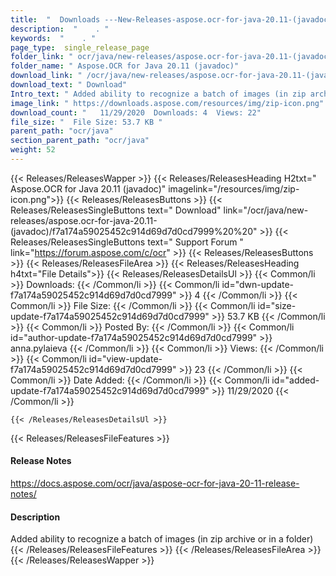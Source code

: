 ```yaml
---
title:  "  Downloads ---New-Releases-aspose.ocr-for-java-20.11-(javadoc) . " 
description:  "    . " 
keywords:  "    . " 
page_type:  single_release_page
folder_link: " ocr/java/new-releases/aspose.ocr-for-java-20.11-(javadoc)/"
folder_name: " Aspose.OCR for Java 20.11 (javadoc)"
download_link: " /ocr/java/new-releases/aspose.ocr-for-java-20.11-(javadoc)/f7a174a59025452c914d69d7d0cd7999"
download_text: " Download"
Intro_text: " Added ability to recognize a batch of images (in zip archive or in a folder)"
image_link: " https://downloads.aspose.com/resources/img/zip-icon.png"
download_count: "   11/29/2020  Downloads: 4  Views: 22"
file_size: "  File Size: 53.7 KB "
parent_path: "ocr/java"
section_parent_path: "ocr/java"
weight: 52 
---
```


{{< Releases/ReleasesWapper >}}
  {{< Releases/ReleasesHeading H2txt=" Aspose.OCR for Java 20.11 (javadoc)" imagelink="/resources/img/zip-icon.png">}}
  {{< Releases/ReleasesButtons >}}
    {{< Releases/ReleasesSingleButtons text=" Download" link="/ocr/java/new-releases/aspose.ocr-for-java-20.11-(javadoc)/f7a174a59025452c914d69d7d0cd7999%20%20" >}}
    {{< Releases/ReleasesSingleButtons text=" Support Forum " link="https://forum.aspose.com/c/ocr" >}}
  {{< Releases/ReleasesButtons >}}
  {{< Releases/ReleasesFileArea >}}
    {{< Releases/ReleasesHeading h4txt="File Details">}}
    {{< Releases/ReleasesDetailsUl >}}
            {{< Common/li  >}} Downloads: {{< /Common/li >}} 
      {{< Common/li id="dwn-update-f7a174a59025452c914d69d7d0cd7999" >}} 4 {{< /Common/li >}} 
      {{< Common/li  >}} File Size: {{< /Common/li >}} 
      {{< Common/li id="size-update-f7a174a59025452c914d69d7d0cd7999" >}} 53.7 KB {{< /Common/li >}} 
      {{< Common/li  >}} Posted By: {{< /Common/li >}} 
      {{< Common/li id="author-update-f7a174a59025452c914d69d7d0cd7999" >}} anna.pylaieva {{< /Common/li >}} 
      {{< Common/li  >}} Views: {{< /Common/li >}} 
      {{< Common/li id="view-update-f7a174a59025452c914d69d7d0cd7999" >}} 23 {{< /Common/li >}} 
      {{< Common/li  >}} Date Added: {{< /Common/li >}} 
      {{< Common/li id="added-update-f7a174a59025452c914d69d7d0cd7999" >}} 11/29/2020 {{< /Common/li >}} 

    {{< /Releases/ReleasesDetailsUl >}}

  {{< Releases/ReleasesFileFeatures >}}
      <h4>Release Notes</h4><div><a href="https://docs.aspose.com/ocr/java/aspose-ocr-for-java-20-11-release-notes/">https://docs.aspose.com/ocr/java/aspose-ocr-for-java-20-11-release-notes/</a></div><h4>Description</h4><div class="HTMLDescription">Added ability to recognize a batch of images (in zip archive or in a folder)</div>
  {{< /Releases/ReleasesFileFeatures >}}
 {{< /Releases/ReleasesFileArea >}}
{{< /Releases/ReleasesWapper >}}


